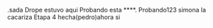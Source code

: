 .sada
Drope estuvo aqui
Probando esta ****.
Probando123 simona la cacariza
Etapa 4 hecha(pedro)ahora si